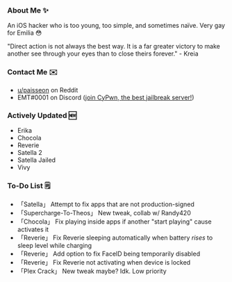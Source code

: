 ### About Me ✨
An iOS hacker who is too young, too simple, and sometimes naïve. Very gay for Emilia 😳

"Direct action is not always the best way. It is a far greater victory to make another see through your eyes than to close theirs forever." - Kreia

### Contact Me ✉️
- [u/paisseon](https://reddit.com/u/paisseon) on Reddit
- EMT#0001 on Discord ([join CyPwn, the best jailbreak server!](https://discord.gg/cZ2gBRZvwW))

### Actively Updated 🆕
- Erika
- Chocola
- Reverie
- Satella 2
- Satella Jailed
- Vivy

### To-Do List 🗒
- 「Satella」								Attempt to fix apps that are not production-signed
- 「Supercharge-To-Theos」	New tweak, collab w/ Randy420
- 「Chocola」								Fix playing inside apps if another "start playing" cause activates it
- 「Reverie」               Fix Reverie sleeping automatically when battery *rises* to sleep level while charging
- 「Reverie」								Add option to fix FaceID being temporarily disabled
- 「Reverie」               Fix Reverie not activating when device is locked
- 「Plex Crack」						New tweak maybe? Idk. Low priority
